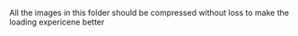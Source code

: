 All the images in this folder should be compressed without loss to make the loading expericene better